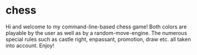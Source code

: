 # chess
Hi
and welcome to my command-line-based chess game!
Both colors are playable by the user as well as by a random-move-engine.
The numerous special rules such as castle right, enpassant, promotion, draw etc. all taken into account.
Enjoy!
